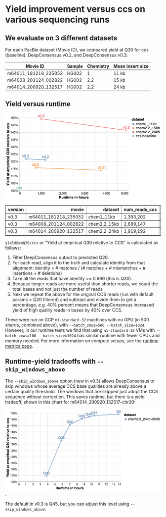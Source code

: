 # Yield improvement versus ccs on various sequencing runs

## We evaluate on 3 different datasets

For each PacBio dataset (Movie ID), we compared yield at Q30 for ccs (baseline),
DeepConsensus v0.2, and DeepConsensus v0.3.

Movie ID             | Sample | Chemistry | Mean insert size
-------------------- | ------ | --------- | ----------------
m64011_181218_235052 | HG002  | 1         | 11 kb
m64008_201124_002822 | HG002  | 2.2       | 15 kb
m64014_200920_132517 | HG002  | 2.2       | 24 kb

## Yield versus runtime

![v0.3 runtime versus yield over ccs](images/runtime_yield_v0.3.png)
<table border="1" class="dataframe">
  <thead>
    <tr style="text-align: right;">
      <th>version</th>
      <th>movie</th>
      <th>dataset</th>
      <th>num_reads_ccs</th>
      <th>num_reads</th>
      <th>yield@emQ20</th>
      <th>yield@emQ20/ccs</th>
      <th>yield@emQ30</th>
      <th>yield@emQ30/ccs</th>
      <th>yield@emQ40</th>
      <th>yield@emQ40/ccs</th>
      <th>hours</th>
    </tr>
  </thead>
  <tbody>
    <tr>
      <td>v0.3</td>
      <td>m64011_181218_235052</td>
      <td>chem1_11kb</td>
      <td>1,393,202</td>
      <td>1,533,357</td>
      <td>16.86 Gb</td>
      <td>108.74%</td>
      <td>11.16 Gb</td>
      <td>121.78%</td>
      <td>4.06 Gb</td>
      <td>167.33%</td>
      <td>301.46</td>
    </tr>
    <tr>
      <td>v0.3</td>
      <td>m64008_201124_002822</td>
      <td>chem2.2_15kb</td>
      <td>2,689,147</td>
      <td>2,864,910</td>
      <td>42.41 Gb</td>
      <td>106.09%</td>
      <td>30.41 Gb</td>
      <td>115.70%</td>
      <td>7.54 Gb</td>
      <td>191.51%</td>
      <td>739.09</td>
    </tr>
    <tr>
      <td>v0.3</td>
      <td>m64014_200920_132517</td>
      <td>chem2.2_24kb</td>
      <td>1,919,192</td>
      <td>2,064,266</td>
      <td>48.99 Gb</td>
      <td>107.02%</td>
      <td>27.64 Gb</td>
      <td>149.24%</td>
      <td>1.60 Gb</td>
      <td>462.97%</td>
      <td>1,003.86</td>
    </tr>
  </tbody>
</table>

`yield@emQ30/ccs` or "Yield at empirical Q30 relative to CCS" is calculated as
follows:

1.  Filter DeepConsensus output to predicted Q20.
2.  For each read, align it to the truth and calculate identity from that
    alignment: identity = # matches / (# matches + # mismatches + #
    insertions + # deletions)
3.  Take all the reads that have identity >= 0.999 (this is Q30).
4.  Because longer reads are more useful than shorter reads, we count the total
    bases and not just the number of reads
5.  Next we repeat the above for the original CCS reads (run with default
    params = Q20 filtered) and subtract and divide them to get a percentage,
    e.g. 40% percent means that DeepConsensus increased yield of high quality
    reads in bases by 40% over CCS.

These were run on GCP `n1-standard-32` machines with no GPU (in 500 shards,
combined above), with `--batch_zmws=500 --batch_size=1024`. However, in our
runtime tests we find that using `n1-standard-16` VMs with `--batch_zmws=100
--batch_size=1024` has similar runtime with fewer CPUs and memory needed. For
more information on compute setups, see the
[runtime metrics page](runtime_metrics.md).

## Runtime-yield tradeoffs with `--skip_windows_above`

The `--skip_windows_above` option (new in v0.3) allows DeepConsensus to skip
windows whose average CCS base qualities are already above a certain quality
threshold. The windows that are skipped just adopt the CCS sequence without
correction. This saves runtime, but there is a yield tradeoff, shown in this
chart for m64014_200920_132517-chr20:

![runtime/yield tradeoff of --skip_windows_above](images/skip_windows_above_tradeoff.png).

The default in v0.3 is Q45, but you can adjust this level using
`--skip_windows_above`.
